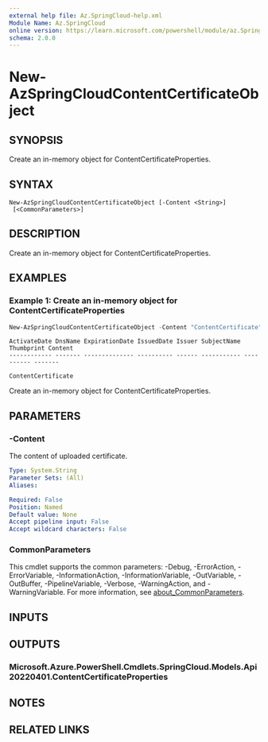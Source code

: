 ```yaml
---
external help file: Az.SpringCloud-help.xml
Module Name: Az.SpringCloud
online version: https://learn.microsoft.com/powershell/module/az.SpringCloud/new-AzSpringCloudContentCertificateObject
schema: 2.0.0
---
```


# New-AzSpringCloudContentCertificateObject

## SYNOPSIS
Create an in-memory object for ContentCertificateProperties.

## SYNTAX

```
New-AzSpringCloudContentCertificateObject [-Content <String>]
 [<CommonParameters>]
```

## DESCRIPTION
Create an in-memory object for ContentCertificateProperties.

## EXAMPLES

### Example 1: Create an in-memory object for ContentCertificateProperties
```powershell
New-AzSpringCloudContentCertificateObject -Content "ContentCertificate"
```

```output
ActivateDate DnsName ExpirationDate IssuedDate Issuer SubjectName Thumbprint Content
------------ ------- -------------- ---------- ------ ----------- ---------- -------
                                                                             ContentCertificate
```

Create an in-memory object for ContentCertificateProperties.

## PARAMETERS

### -Content
The content of uploaded certificate.

```yaml
Type: System.String
Parameter Sets: (All)
Aliases:

Required: False
Position: Named
Default value: None
Accept pipeline input: False
Accept wildcard characters: False
```

### CommonParameters
This cmdlet supports the common parameters: -Debug, -ErrorAction, -ErrorVariable, -InformationAction, -InformationVariable, -OutVariable, -OutBuffer, -PipelineVariable, -Verbose, -WarningAction, and -WarningVariable. For more information, see [about_CommonParameters](http://go.microsoft.com/fwlink/?LinkID=113216).

## INPUTS

## OUTPUTS

### Microsoft.Azure.PowerShell.Cmdlets.SpringCloud.Models.Api20220401.ContentCertificateProperties

## NOTES

## RELATED LINKS

